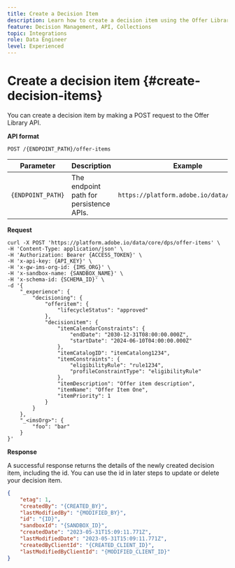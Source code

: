 ```yaml
---
title: Create a Decision Item
description: Learn how to create a decision item using the Offer Library API.
feature: Decision Management, API, Collections
topic: Integrations
role: Data Engineer
level: Experienced
---
```


# Create a decision item {#create-decision-items}

You can create a decision item by making a POST request to the Offer Library API.

**API format**

```http
POST /{ENDPOINT_PATH}/offer-items
```

| Parameter | Description | Example |
| --------- | ----------- | ------- |
| `{ENDPOINT_PATH}` | The endpoint path for persistence APIs. | `https://platform.adobe.io/data/core/dps` |

**Request**

```shell
curl -X POST 'https://platform.adobe.io/data/core/dps/offer-items' \
-H 'Content-Type: application/json' \
-H 'Authorization: Bearer {ACCESS_TOKEN}' \
-H 'x-api-key: {API_KEY}' \
-H 'x-gw-ims-org-id: {IMS_ORG}' \
-H 'x-sandbox-name: {SANDBOX_NAME}' \
-H 'x-schema-id: {SCHEMA_ID}' \
-d '{
    "_experience": {
        "decisioning": {
            "offeritem": {
                "lifecycleStatus": "approved"
            },
            "decisionitem": {
                "itemCalendarConstraints": {
                    "endDate": "2030-12-31T08:00:00.000Z",
                    "startDate": "2024-06-10T04:00:00.000Z"
                },
                "itemCatalogID": "itemCatalong1234",
                "itemConstraints": {
                    "eligibilityRule": "rule1234",
                    "profileConstraintType": "eligibilityRule"
                },
                "itemDescription": "Offer item description",
                "itemName": "Offer Item One",
                "itemPriority": 1
            }
        }
    },
    "_<imsOrg>": {
        "foo": "bar"
    }
}'
```

**Response**

A successful response returns the details of the newly created decision item, including the id. You can use the id in later steps to update or delete your decision item.

```json
{
    "etag": 1,
    "createdBy": "{CREATED_BY}",
    "lastModifiedBy": "{MODIFIED_BY}",
    "id": "{ID}",
    "sandboxId": "{SANDBOX_ID}",
    "createdDate": "2023-05-31T15:09:11.771Z",
    "lastModifiedDate": "2023-05-31T15:09:11.771Z",
    "createdByClientId": "{CREATED_CLIENT_ID}",
    "lastModifiedByClientId": "{MODIFIED_CLIENT_ID}"
}
```
